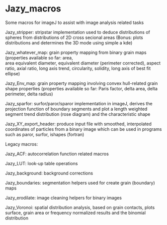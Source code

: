 # Jazy_macros
Some macros for imageJ to assist with image analysis related tasks


Jazy_stripper: 			stripstar implementation used to deduce distributions of spheres from 
			        distributions of 2D cross secional areas
				(Bonus: plots distributions and determines the 3D mode using simple a kde)
			   			

Jazy_whatever_map:		grain property mapping from binary grain maps (properties available so far: area,  
			    	area equivalent diameter, equivalent diameter (perimeter corrected), aspect ratio,
			    	axial ratio, long axis trend, circularity, solidity, long axis of best fit ellipse)
			    		

Jazy_Env_map: 			grain property mapping involving convex hull-related grain shape properties
				(properties available so far: Paris factor, delta area, delta perimeter, delta radius)
						

Jazy_sparfor: 			surfor/paror/sparor implementation in imageJ, derives the projection function of boundary 
				segments and plot a length weighted segment trend distribution (rose diagram)
				and the characteristic shape
						

Jazy_XY_export_header:		produce input file with smoothed, interpolated coordinates of particles from a
				binary image which can be used in programs such as paror, surfor, ishapes (fortran)


Legacy macros:

Jazy_ACF: 			autocorrelation function related macros

Jazy_LUT:			look-up table operations

Jazy_background: 		background corrections

Jazy_boundaries: 		segmentation helpers used for create grain (boundary) maps

Jazy_erodilate: 		image cleaning helpers for binary images

Jazy_Voronoi: 			spatial distribution analysis, based on grain contacts, plots
						surface, grain area or frequency normalized results and the 
						binomial distribution
 
